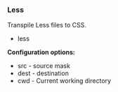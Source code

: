 
### Less

Transpile Less files to CSS. 

- less

**Configuration options:**
- src - source mask
- dest - destination
- cwd - Current working directory
